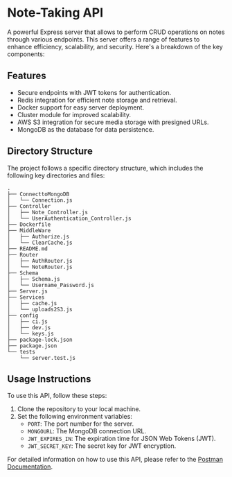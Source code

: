 # Note-Taking API
A powerful Express server that allows to perform CRUD operations on notes through various endpoints. This server offers a range of features to enhance efficiency, scalability, and security. Here's a breakdown of the key components:

## Features
- Secure endpoints with JWT tokens for authentication.
- Redis integration for efficient note storage and retrieval.
- Docker support for easy server deployment.
- Cluster module for improved scalability.
- AWS S3 integration for secure media storage with presigned URLs.
- MongoDB as the database for data persistence.

## Directory Structure
The project follows a specific directory structure, which includes the following key directories and files:

```
.
├── ConnecttoMongoDB
│   └── Connection.js
├── Controller
│   ├── Note_Controller.js
│   └── UserAuthentication_Controller.js
├── Dockerfile
├── MiddleWare
│   ├── Authorize.js
│   └── ClearCache.js
├── README.md
├── Router
│   ├── AuthRouter.js
│   └── NoteRouter.js
├── Schema
│   ├── Schema.js
│   └── Username_Password.js
├── Server.js
├── Services
│   ├── cache.js
│   └── uploads2S3.js
├── config
│   ├── ci.js
│   ├── dev.js
│   └── keys.js
├── package-lock.json
├── package.json
└── tests
    └── server.test.js
```

## Usage Instructions
To use this API, follow these steps:

1. Clone the repository to your local machine.
2. Set the following environment variables:
    - `PORT`: The port number for the server.
    - `MONGOURL`: The MongoDB connection URL.
    - `JWT_EXPIRES_IN`: The expiration time for JSON Web Tokens (JWT).
    - `JWT_SECRET_KEY`: The secret key for JWT encryption.

For detailed information on how to use this API, please refer to the [Postman Documentation](https://documenter.getpostman.com/view/24259607/2s9YsFDZ5F).


